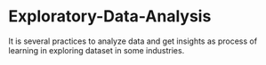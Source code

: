 # Exploratory-Data-Analysis
It is several practices to analyze data and get insights as process of learning in exploring dataset in some industries.
